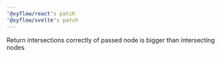 ```yaml
---
'@xyflow/react': patch
'@xyflow/svelte': patch
---
```


Return intersections correctly of passed node is bigger than intersecting nodes
